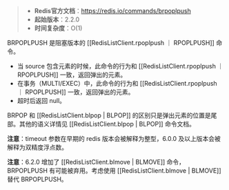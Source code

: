 > - **Redis官方文档**：https://redis.io/commands/brpoplpush
> - **起始版本**：2.2.0
> - **时间复杂度**：O(1)

BRPOPLPUSH 是阻塞版本的 [[RedisListClient.rpoplpush ｜ RPOPLPUSH]] 命令。

- 当 source 包含元素的时候，此命令的行为和 [[RedisListClient.rpoplpush ｜ RPOPLPUSH]] 一致，返回弹出的元素。
- 在事务（MULTI/EXEC）中，此命令的行为和 [[RedisListClient.rpoplpush ｜ RPOPLPUSH]] 一致，返回弹出的元素。
- 超时后返回 null。

BRPOP 和 [[RedisListClient.blpop | BLPOP]] 的区别只是弹出元素的位置是尾部。其他的语义详情见 [[RedisListClient.blpop | BLPOP]] 命令文档。

**注意**：timeout 参数在早期的 redis 版本会被解释为整型，6.0.0 及以上版本会被解释为双精度浮点数。

**注意**：6.2.0 增加了 [[RedisListClient.blmove | BLMOVE]] 命令，BRPOPLPUSH 有可能被弃用。考虑使用 [[RedisListClient.blmove | BLMOVE]] 替代 BRPOPLPUSH。
